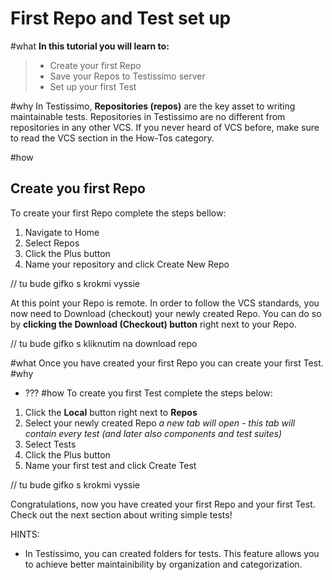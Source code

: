 # First Repo and Test set up

#what
**In this tutorial you will learn to:**
> - Create your first Repo
> - Save your Repos to Testissimo server
> - Set up your first Test

#why
In Testissimo, **Repositories (repos)** are the key asset to writing maintainable tests. Repositories in Testissimo are no different from repositories in any other VCS.
If you never heard of VCS before, make sure to read the VCS section in the How-Tos category.

#how
## Create you first Repo
To create your first Repo complete the steps bellow:
1. Navigate to Home 
2. Select Repos
3. Click the Plus button
4. Name your repository and click Create New Repo

// tu bude gifko s krokmi vyssie

At this point your Repo is remote. In order to follow the VCS standards, you now need to Download (checkout) your newly created Repo.
You can do so by **clicking the Download (Checkout) button** right next to your Repo.

// tu bude gifko s kliknutim na download repo

#what
Once you have created your first Repo you can create your first Test.
#why
- ???
#how
To create you first Test complete the steps below:
1. Click the **Local** button right next to **Repos**
2. Select your newly created Repo
_a new tab will open - this tab will contain every test (and later also components and test suites)_
3. Select Tests
4. Click the Plus button
5. Name your first test and click Create Test

// tu bude gifko s krokmi vyssie

Congratulations, now you have created your first Repo and your first Test.
Check out the next section about writing simple tests!


HINTS:
- In Testissimo, you can created folders for tests. This feature allows you to achieve better maintainibility by organization and categorization.

<!-- In Testissimo, **repositories** are reffered to as **repos**. They follow the logic of git repos, so it shouldn't be hard to grasp their concepts.

## Create your first Repo
Whenever you want to start a new testing, creating a repo is the first step to take. ***It is also a step necessary to take in order to set up a test**. 

When creating a repo, you will first have to go to a **Home** page **[1]**. You will see **Repos** and **Actions, Assertions, and Repeaters** listed here. *Select* **Repos** **[2]**' a list of all existing repos will open as well as some other possible actions. *Click* on the **plus sign** **[3]**.

![createRepo1](https://testissimo.github.io/documentation/images/createRepo2.png)

Now you can add a new repo. Make sure you cick on the **"new repo name"** **[1]** and enter the name of you new repository. Let's name it ***new repo***. A space before "/" on left is where you can put a name of a folder or a project you are working on and is optional. Then click on **Create New Repo** on a right **[2]**:

![createRepo2](https://testissimo.github.io/documentation/images/createRepo3.png)

> If you name your folder or project, make sure to create all the relevant repos (and tests) in the correct folder/project name.

Testissimo will show you newly created repo in a list of all the existing ones. Notice that it is listed in **Remote** Repos list. You will have to **download** **(checkout)** it in order to save it to **Local** Repos list.

![createRepo3](https://testissimo.github.io/documentation/images/createRepo4.png)

> By ***downloading*** and saving the repo in **Local** Repos list you are saving your repo to a Testissimo server. You can then easily access files and change them to **Remote** status whenever you want. In further tutorials we will show you how to manage privacy and management settings.

Your **newly created Repo** will show listed in the **Local** Repos list:

![createRepo4](https://testissimo.github.io/documentation/images/createRepo5.png)

## Set up your first Test

***Once you created a repo, you can set up yur very first test.***

To do that, you will have to go to **Repos** and open **Local** list. Here, *select* your repo. We named a new one ***new repo*** so let's select that one:

![createTest1](https://testissimo.github.io/documentation/images/createTest0.png)

Selected Repo's list of **Tests**, **Components**, and **Test Suites** will open. *Click* on **Tests** and a list of all the Tests created in that Repo (if existing) will appear as well as some other options:

![createTest2](https://testissimo.github.io/documentation/images/createTest2.png)

To create a new test, *click* a **plus sign** **[1]**. You can now add the name of your test in **"test name"** tab **[2]**. Let's name it ***new test***. Then *click* on the **Create Test** **[3]**:

![createTest3](https://testissimo.github.io/documentation/images/createTest3.png)

Your **newly created test** will show in Tests list:

![createTest4](https://testissimo.github.io/documentation/images/createTest4.png)

## Accessing your Repos and Tests

Now that you learned to create Repos and Tests, just to give you a quick note on how to access them later.

You can access them on **Home** page, *selecting* **Repos** **Local** list and then a **Repo** you want to create a new test in, or access already saved one:

![createFinal](https://testissimo.github.io/documentation/images/createFinal0.png)

**HINTS**:
> Pay attention to how you name your folder/project - make sure that

> ***Download (checkout)*** the **newly created Repo** and that way switch it from **Remote** to **Local** mode. This way you are saving your Repo to Testissimo server

> You can after access repos and change them to **Remote** status whenever you want. In further tutorials there will be more about management settings








 -->
